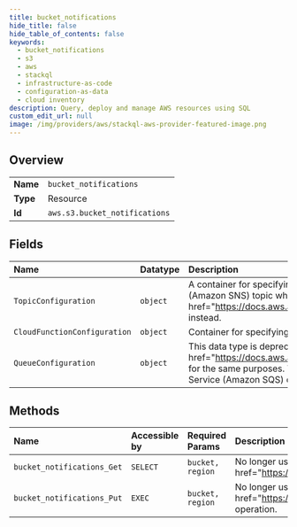 ```yaml
---
title: bucket_notifications
hide_title: false
hide_table_of_contents: false
keywords:
  - bucket_notifications
  - s3
  - aws    
  - stackql
  - infrastructure-as-code
  - configuration-as-data
  - cloud inventory
description: Query, deploy and manage AWS resources using SQL
custom_edit_url: null
image: /img/providers/aws/stackql-aws-provider-featured-image.png
---
```

  
    

## Overview
<table><tbody>
<tr><td><b>Name</b></td><td><code>bucket_notifications</code></td></tr>
<tr><td><b>Type</b></td><td>Resource</td></tr>
<tr><td><b>Id</b></td><td><code>aws.s3.bucket_notifications</code></td></tr>
</tbody></table>

## Fields
| Name | Datatype | Description |
|:-----|:---------|:------------|
| `TopicConfiguration` | `object` | A container for specifying the configuration for publication of messages to an Amazon Simple Notification Service (Amazon SNS) topic when Amazon S3 detects specified events. This data type is deprecated. Use &lt;a href="https://docs.aws.amazon.com/AmazonS3/latest/API/API_TopicConfiguration.html"&gt;TopicConfiguration&lt;/a&gt; instead. |
| `CloudFunctionConfiguration` | `object` | Container for specifying the Lambda notification configuration. |
| `QueueConfiguration` | `object` | This data type is deprecated. Use &lt;a href="https://docs.aws.amazon.com/AmazonS3/latest/API/API_QueueConfiguration.html"&gt;QueueConfiguration&lt;/a&gt; for the same purposes. This data type specifies the configuration for publishing messages to an Amazon Simple Queue Service (Amazon SQS) queue when Amazon S3 detects specified events.  |
## Methods
| Name | Accessible by | Required Params | Description |
|:-----|:--------------|:----------------|:------------|
| `bucket_notifications_Get` | `SELECT` | `bucket, region` |  No longer used, see &lt;a href="https://docs.aws.amazon.com/AmazonS3/latest/API/API_GetBucketNotificationConfiguration.html"&gt;GetBucketNotificationConfiguration&lt;/a&gt;. |
| `bucket_notifications_Put` | `EXEC` | `bucket, region` |  No longer used, see the &lt;a href="https://docs.aws.amazon.com/AmazonS3/latest/API/API_PutBucketNotificationConfiguration.html"&gt;PutBucketNotificationConfiguration&lt;/a&gt; operation. |
